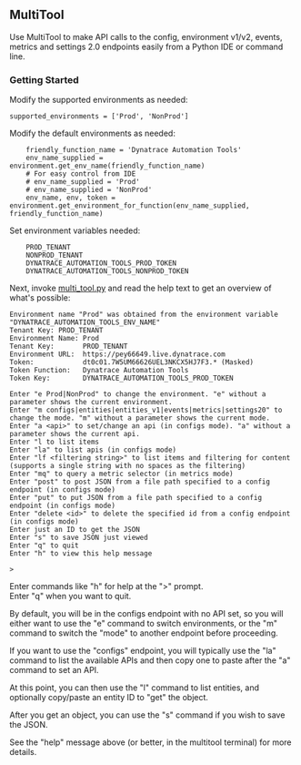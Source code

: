 ## MultiTool

Use MultiTool to make API calls to the config, environment v1/v2, events, metrics and settings 2.0 endpoints easily from a Python IDE or command line.

### Getting Started
Modify the supported environments as needed: 

```  
supported_environments = ['Prod', 'NonProd']
```

Modify the default environments as needed: 

```
    friendly_function_name = 'Dynatrace Automation Tools'
    env_name_supplied = environment.get_env_name(friendly_function_name)
    # For easy control from IDE
    # env_name_supplied = 'Prod'
    # env_name_supplied = 'NonProd'
    env_name, env, token = environment.get_environment_for_function(env_name_supplied, friendly_function_name)
```

Set environment variables needed: 

```
    PROD_TENANT
    NONPROD_TENANT
    DYNATRACE_AUTOMATION_TOOLS_PROD_TOKEN
    DYNATRACE_AUTOMATION_TOOLS_NONPROD_TOKEN
```

Next, invoke [multi_tool.py](https://github.com/Dynatrace-Dave-Mauney/Automation/blob/main/Tools/MultiTool/multi_tool.py) and read the help text to get an overview of what's possible:

```
Environment name "Prod" was obtained from the environment variable "DYNATRACE_AUTOMATION_TOOLS_ENV_NAME"
Tenant Key: PROD_TENANT
Environment Name: Prod
Tenant Key:       PROD_TENANT
Environment URL:  https://pey66649.live.dynatrace.com
Token:            dt0c01.7W5UM66626UEL3NKCX5HJ7F3.* (Masked)
Token Function:   Dynatrace Automation Tools
Token Key:        DYNATRACE_AUTOMATION_TOOLS_PROD_TOKEN

Enter "e Prod|NonProd" to change the environment. "e" without a parameter shows the current environment.
Enter "m configs|entities|entities_v1|events|metrics|settings20" to change the mode. "m" without a parameter shows the current mode.
Enter "a <api>" to set/change an api (in configs mode). "a" without a parameter shows the current api.
Enter "l to list items
Enter "la" to list apis (in configs mode)
Enter "lf <filtering string>" to list items and filtering for content (supports a single string with no spaces as the filtering)
Enter "mq" to query a metric selector (in metrics mode)
Enter "post" to post JSON from a file path specified to a config endpoint (in configs mode)
Enter "put" to put JSON from a file path specified to a config endpoint (in configs mode)
Enter "delete <id>" to delete the specified id from a config endpoint (in configs mode)
Enter just an ID to get the JSON
Enter "s" to save JSON just viewed
Enter "q" to quit
Enter "h" to view this help message

> 
```
Enter commands like "h" for help at the ">" prompt.  
Enter "q" when you want to quit.

By default, you will be in the configs endpoint with no API set, so you will either want to use the "e" command to switch environments, or the "m" command to switch the "mode" to another endpoint before proceeding.

If you want to use the "configs" endpoint, you will typically use the "la" command to list the available APIs and then copy one to paste after the "a" command to set an API.

At this point, you can then use the "l" command to list entities, and optionally copy/paste an entity ID to "get" the object.

After you get an object, you can use the "s" command if you wish to save the JSON.

See the "help" message above (or better, in the multitool terminal) for more details.

